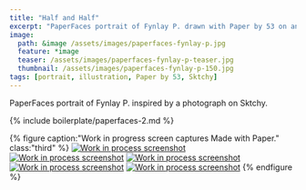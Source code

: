 ```yaml
---
title: "Half and Half"
excerpt: "PaperFaces portrait of Fynlay P. drawn with Paper by 53 on an iPad."
image: 
  path: &image /assets/images/paperfaces-fynlay-p.jpg 
  feature: *image
  teaser: /assets/images/paperfaces-fynlay-p-teaser.jpg
  thumbnail: /assets/images/paperfaces-fynlay-p-150.jpg
tags: [portrait, illustration, Paper by 53, Sktchy]
---
```


PaperFaces portrait of Fynlay P. inspired by a photograph on Sktchy.

{% include boilerplate/paperfaces-2.md %}

{% figure caption:"Work in progress screen captures Made with Paper." class:"third" %}
[![Work in process screenshot](/assets/images/paperfaces-fynlay-p-process-1-600.jpg)](/assets/images/paperfaces-fynlay-p-process-1-lg.jpg) [![Work in process screenshot](/assets/images/paperfaces-fynlay-p-process-2-600.jpg)](/assets/images/paperfaces-fynlay-p-process-2-lg.jpg) [![Work in process screenshot](/assets/images/paperfaces-fynlay-p-process-3-600.jpg)](/assets/images/paperfaces-fynlay-p-process-3-lg.jpg) [![Work in process screenshot](/assets/images/paperfaces-fynlay-p-process-4-600.jpg)](/assets/images/paperfaces-fynlay-p-process-4-lg.jpg) [![Work in process screenshot](/assets/images/paperfaces-fynlay-p-process-5-600.jpg)](/assets/images/paperfaces-fynlay-p-process-5-lg.jpg)
{% endfigure %}
